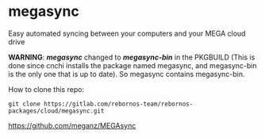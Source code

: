 # megasync

Easy automated syncing between your computers and your MEGA cloud drive

**WARNING**: ***megasync*** changed to ***megasync-bin*** in the PKGBUILD (This is done since cnchi installs the package named megasync, and megasync-bin is the only one that is up to date). So megasync contains megasync-bin.

How to clone this repo:

```
git clone https://gitlab.com/rebornos-team/rebornos-packages/cloud/megasync.git
```

https://github.com/meganz/MEGAsync

